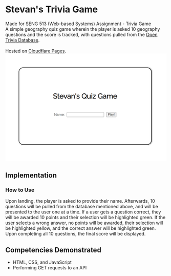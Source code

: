 # Stevan's Trivia Game
Made for SENG 513 (Web-based Systems) Assignment - Trivia Game<br>
A simple geography quiz game wherein the player is asked 10 geography questions and the score is tracked, with questions pulled from the [Open Trivia Database](https://opentdb.com).<br><br>
Hosted on [Cloudflare Pages](https://seng513a2.pages.dev). <br>
![image](https://github.com/stevanbeljic/SENG513A2/blob/main/Screenshot-quizgame.png)

## Implementation
### How to Use
Upon landing, the player is asked to provide their name. Afterwards, 10 questions will be pulled from the database mentioned above, and will be presented to the user one at a time.
If a user gets a question correct, they will be awarded 10 points and their selection will be highlighted green.
If the user selects a wrong answer, no points will be awarded, their selection will be highlighted yellow, and the correct answer will be highlighted green.
Upon completing all 10 questions, the final score will be displayed.

## Competencies Demonstrated
- HTML, CSS, and JavaScript
- Performing GET requests to an API
